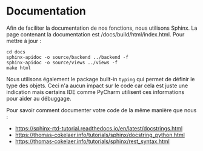 # Documentation

Afin de faciliter la documentation de nos fonctions, nous utilisons Sphinx. La page contenant la documentation est /docs/build/html/index.html. Pour mettre à jour :
```
cd docs
sphinx-apidoc -o source/backend ../backend -f
sphinx-apidoc -o source/views ../views -f
make html
```
Nous utilisons également le package built-in `typing` qui permet de définir le type des objets. Ceci n'a aucun impact sur le code car cela est juste une indication mais certains IDE comme PyCharm utilisent ces informations pour aider au débuggage.

Pour savoir comment documenter votre code de la même manière que nous :
- https://sphinx-rtd-tutorial.readthedocs.io/en/latest/docstrings.html
- https://thomas-cokelaer.info/tutorials/sphinx/docstring_python.html
- https://thomas-cokelaer.info/tutorials/sphinx/rest_syntax.html
